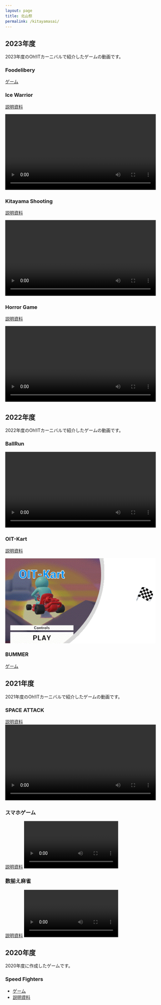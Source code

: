 ```yaml
---
layout: page
title: 北山祭
permalink: /kitayamasai/
---
```

## 2023年度
2023年度のOh!ITカーニバルで紹介したゲームの動画です。
### Foodelibery
[ゲーム]()
### Ice Warrior
[説明資料](/assets/pdfs/kitayamasai2023IceWarrior.pdf)

<video controls width="480">
    <source src="/assets/videos/kitayamasai2023IceWarrior.mp4" type="video/mp4">
    Sorry, your browser doesn't support embedded videos.
</video>

### Kitayama Shooting
[説明資料](/assets/pdfs/kitayamasai2023KitayamaShooting.pdf)

<video controls width="480">
    <source src="/assets/videos/kitayamasai2023KitayamaShooting.mp4" type="video/mp4">
    Sorry, your browser doesn't support embedded videos.
</video>

### Horror Game
[説明資料](/assets/pdfs/kitayamasai20203HorrorGame.pdf)

<video controls width="480">
    <source src="/assets/videos/kitayamasai20203HorrorGame.mp4" type="video/mp4">
    Sorry, your browser doesn't support embedded videos.
</video>

## 2022年度
2022年度のOh!ITカーニバルで紹介したゲームの動画です。
### BallRun
<video controls width="480">
    <source src="/assets/videos/kitayamasai2022BallRun.mp4" type="video/mp4">
    Sorry, your browser doesn't support embedded videos.
</video>

### OIT-Kart
[説明資料](/assets/pdfs/kitayamasai2022OIT-Kart.pdf)

<img src="/assets/images/kitayamasai2022OIT-Kart.gif" width="480">

### BUMMER
[ゲーム](https://izuminaoto.github.io/BUMMER/)

## 2021年度
2021年度のOh!ITカーニバルで紹介したゲームの動画です。
### SPACE ATTACK
[説明資料](/assets/pdfs/kitayamasai2021Unity.pdf)
<video controls width="480">
    <source src="/assets/videos/kitayamasai2021Unity.mp4" type="video/mp4">
    Sorry, your browser doesn't support embedded videos.
</video>

### スマホゲーム
[説明資料](/assets/pdfs/kitayamasai2021SmartPhone.pdf)
<video controls hight="480">
    <source src="/assets/videos/kitayamasai2021SmartPhone.mp4" type="video/mp4">
    Sorry, your browser doesn't support embedded videos.
</video>

### 数揃え麻雀
[説明資料](/assets/pdfs/kitayamasai2021Python.pdf)
<video controls hight="480">
    <source src="/assets/videos/kitayamasai2021Python.mp4" type="video/mp4">
    Sorry, your browser doesn't support embedded videos.
</video>

## 2020年度
2020年度に作成したゲームです。
### Speed Fighters
  * [ゲーム](https://softwarereliabilitylab.github.io/Speed-Fighters/)
  * [説明資料](/assets/pdfs/kitayamasai2020SpeedFighters.pdf)
